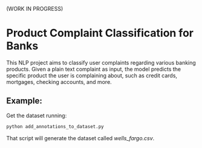 (WORK IN PROGRESS)

# Product Complaint Classification for Banks

This NLP project aims to classify user complaints regarding various banking products. Given a plain text complaint as input, the model predicts the specific product the user is complaining about, such as credit cards, mortgages, checking accounts, and more.

## Example:

Get the dataset running:

```bash
python add_annotations_to_dataset.py
```

That script will generate the dataset called _wells_fargo.csv_.
